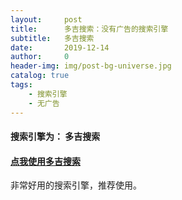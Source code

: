 ```yaml
---
layout:     post
title:      多吉搜索：没有广告的搜索引擎
subtitle:   多吉搜索
date:       2019-12-14
author:     0
header-img: img/post-bg-universe.jpg
catalog: true
tags:
    - 搜索引擎
    - 无广告
---
```




#### 搜索引擎为： 多吉搜索

#### [点我使用多吉搜索](https://www.dogedoge.com/) 

非常好用的搜索引擎，推荐使用。
